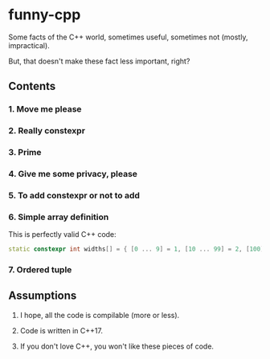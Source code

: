 # funny-cpp

Some facts of the C++ world, sometimes useful, sometimes not (mostly, impractical).

But, that doesn't make these fact less important, right?

## Contents

### 1. Move me please

### 2. Really constexpr

### 3. Prime

### 4. Give me some privacy, please

### 5. To add constexpr or not to add

### 6. Simple array definition

This is perfectly valid C++ code:

  ```c++
  static constexpr int widths[] = { [0 ... 9] = 1, [10 ... 99] = 2, [100] = 3 };
  ```

### 7. Ordered tuple

## Assumptions

1. I hope, all the code is compilable (more or less).

2. Code is written in C++17.

3. If you don't love C++, you won't like these pieces of code.
